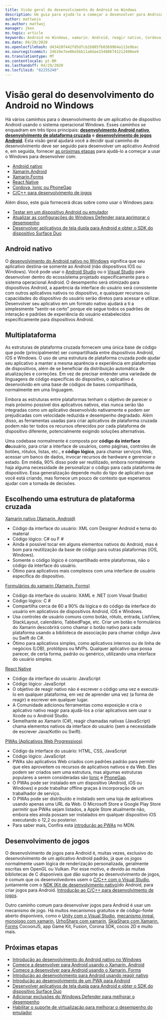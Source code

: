 ```yaml
---
title: Visão geral do desenvolvimento do Android no Windows
description: Um guia para ajudá-lo a começar a desenvolver para Android no Windows.
author: mattwojo
ms.author: mattwoj
manager: jken
ms.topic: article
keywords: Android no Windows, xamarin. Android, reagir nativo, Cordova, Ionic, PhoneGap, jogo Android do c++, Windows Defender, emulador
ms.date: 04/28/2020
ms.openlocfilehash: d43420f442fd5dfcb2b885fb0369964a113e9bac
ms.sourcegitcommit: 24b19e7ee06e5bb11a0dae334806741212490ee9
ms.translationtype: MT
ms.contentlocale: pt-BR
ms.lasthandoff: 04/29/2020
ms.locfileid: "82255240"
---
```

# <a name="overview-of-android-development-on-windows"></a>Visão geral do desenvolvimento do Android no Windows

Há vários caminhos para o desenvolvimento de um aplicativo de dispositivo Android usando o sistema operacional Windows. Esses caminhos se enquadram em três tipos principais: **[desenvolvimento Android nativo](#native-android)**, **[desenvolvimento de plataforma cruzada](#cross-platform)** e **[desenvolvimento de jogos Android](#game-development)**. Esta visão geral ajudará você a decidir qual caminho de desenvolvimento deve ser seguido para desenvolver um aplicativo Android e, em seguida, fornecer [as próximas etapas](#next-steps) para ajudá-lo a começar a usar o Windows para desenvolver com:

- [Android nativo](native-android.md)
- [Xamarin.Android](xamarin-android.md)
- [Xamarin.Forms](xamarin-forms.md)
- [React Native](react-native.md)
- [Cordova, Ionic ou PhoneGap](pwa.md)
- [C/C++ para desenvolvimento de jogos](native-android.md#use-c-or-c-for-android-game-development)

Além disso, este guia fornecerá dicas sobre como usar o Windows para:

- [Testar em um dispositivo Android ou emulador](emulator.md)
- [Atualizar as configurações do Windows Defender para aprimorar o desempenho](defender-settings.md)
- [Desenvolver aplicativos de tela dupla para Android e obter o SDK do dispositivo Surface Duo](https://docs.microsoft.com/dual-screen/android/)

## <a name="native-android"></a>Android nativo

O [desenvolvimento do Android nativo no Windows](./native-android.md) significa que seu aplicativo destina-se somente ao Android (não dispositivos IOS ou Windows). Você pode usar o [Android Studio](https://developer.android.com/studio/install#windows) ou o [Visual Studio](https://visualstudio.microsoft.com/vs/android/) para desenvolver dentro do ecossistema projetado especificamente para o sistema operacional Android. O desempenho será otimizado para dispositivos Android, a aparência da interface do usuário será consistente com outros aplicativos nativos no dispositivo, e quaisquer recursos ou capacidades do dispositivo do usuário serão diretos para acessar e utilizar. Desenvolver seu aplicativo em um formato nativo ajudará a ti a simplesmente "sentir-se certo" porque ele segue todos os padrões de interação e padrões de experiência do usuário estabelecidos especificamente para dispositivos Android.

## <a name="cross-platform"></a>Multiplataforma

As estruturas de plataforma cruzada fornecem uma única base de código que pode (principalmente) ser compartilhada entre dispositivos Android, iOS e Windows. O uso de uma estrutura de plataforma cruzada pode ajudar seu aplicativo a manter a mesma aparência e experiência em plataformas de dispositivos, além de se beneficiar da distribuição automática de atualizações e correções. Em vez de precisar entender uma variedade de linguagens de código específicas do dispositivo, o aplicativo é desenvolvido em uma base de códigos de bases compartilhada, normalmente em uma linguagem.

Embora as estruturas entre plataformas tenham o objetivo de parecer o mais próximo possível dos aplicativos nativos, elas nunca serão tão integradas como um aplicativo desenvolvido nativamente e podem ser prejudicadas com velocidade reduzida e desempenho degradado. Além disso, as ferramentas usadas para criar aplicativos de plataforma cruzada podem não ter todos os recursos oferecidos por cada plataforma de dispositivo diferente, potencialmente exigindo soluções alternativas.

Uma codebase normalmente é composta por **código da interface do**usuário, para criar a interface de usuários, como páginas, controles de botões, rótulos, listas, etc., e **código lógico**, para chamar serviços Web, acessar um banco de dados, invocar recursos de hardware e gerenciar o estado. Em média, 90% disso pode ser reutilizado, embora normalmente haja alguma necessidade de personalizar o código para cada plataforma de dispositivo. Essa generalização depende muito do tipo de aplicativo que você está criando, mas fornece um pouco de contexto que esperamos ajudar com a tomada de decisões.  

## <a name="choosing-a-cross-platform-framework"></a>Escolhendo uma estrutura de plataforma cruzada

[Xamarin nativo (Xamarin. Android)](xamarin-android.md)

- Código da interface do usuário: XML com Designer Android e tema do material
- Código lógico: C# ou F #
- Ainda é possível tocar em alguns elementos nativos do Android, mas é bom para reutilização da base de código para outras plataformas (iOS, Windows).
- Somente o código lógico é compartilhado entre plataformas, não o código da interface do usuário.
- Ótimo para aplicativos mais complexos com uma interface de usuário específica do dispositivo.

[Formulários do xamarin (Xamarin. Forms)](xamarin-forms.md)

- Código da interface do usuário: XAML e .NET (com Visual Studio)
- Código lógico: C #
- Compartilha cerca de 60 a 90% da lógica e do código da interface do usuário em aplicativos de dispositivos Android, iOS e Windows. 
- Usa controles de usuário comuns como botão, rótulo, entrada, ListView, StackLayout, calendário, TabbedPage, etc. Criar um botão e formulários do Xamarin descobrirá como chamar o botão nativo para cada plataforma usando a biblioteca de associação para chamar código Java ou Swift do C#.
- Ótimo para aplicativos simples, como aplicativos internos ou de linha de negócios (LOB), protótipos ou MVPs. Qualquer aplicativo que possa parecer, de certa forma, padrão ou genérico, utilizando uma interface do usuário simples.

[React Native](react-native.md)

- Código da interface do usuário: JavaScript
- Código lógico: JavaScript
- O objetivo de reagir nativo não é escrever o código uma vez e executá-lo em qualquer plataforma, em vez de aprender uma vez (a forma de reagir) e escrever em qualquer lugar.
- A Comunidade adicionou ferramentas como exposição e cria o aplicativo nativo reagir para ajudá-los a criar aplicativos sem usar o Xcode ou o Android Studio.
- Semelhante ao Xamarin (C#), reagir chamadas nativas (JavaScript) chama elementos nativos da interface do usuário (sem a necessidade de escrever Java/Kotlin ou Swift).

[PWAs (Aplicativos Web Progressivos)](pwa.md)

- Código da interface do usuário: HTML, CSS, JavaScript
- Código lógico: JavaScript
- PWAs são aplicativos Web criados com padrões padrão para permitir que eles aproveitem os recursos de aplicativos nativos e da Web. Eles podem ser criados sem uma estrutura, mas algumas estruturas populares a serem consideradas são [Ionic](https://ionicframework.com/docs/intro) e [PhoneGap](https://phonegap.com/about/).
- O PWAs pode ser instalado em um dispositivo (Android, iOS ou Windows) e pode trabalhar offline graças à incorporação de um trabalhador de serviço.
- O PWAs pode ser distribuído e instalado sem uma loja de aplicativos usando apenas uma URL da Web. O Microsoft Store e Google Play Store permitir que PWAs sejam listados, a Apple Store atualmente não, embora eles ainda possam ser instalados em qualquer dispositivo iOS executando o 12,2 ou posterior.
- Para saber mais, Confira esta [introdução ao PWAs](https://developer.mozilla.org/en-US/docs/Web/Progressive_web_apps/Introduction) no MDN.

## <a name="game-development"></a>Desenvolvimento de jogos

O desenvolvimento de jogos para Android é, muitas vezes, exclusivo do desenvolvimento de um aplicativo Android padrão, já que os jogos normalmente usam lógica de renderização personalizada, geralmente escritas em OpenGL ou Vulkan. Por esse motivo, e devido às muitas bibliotecas de C disponíveis que dão suporte ao desenvolvimento de jogos, é comum que os desenvolvedores usem o [C/C++ com o Visual Studio](https://docs.microsoft.com/cpp/cross-platform/?view=vs-2019), juntamente com o [NDK (Kit de desenvolvimento nativo)](https://docs.microsoft.com/cpp/cross-platform/create-an-android-native-activity-app?view=vs-2019)do Android, para criar jogos para Android. [Introdução ao C/C++ para desenvolvimento de jogos](native-android.md#use-c-or-c-for-android-game-development).

Outro caminho comum para desenvolver jogos para Android é usar um mecanismo de jogo. Há muitos mecanismos gratuitos e de código-fonte aberto disponíveis, como o [Unity com o Visual Studio](https://docs.microsoft.com/visualstudio/cross-platform/visual-studio-tools-for-unity?view=vs-2019), [mecanismo inreal](https://docs.unrealengine.com/en-US/Platforms/Mobile/Android/GettingStarted/index.html), [monojogo com xamarin](https://docs.microsoft.com/xamarin/graphics-games/monogame/introduction/), [UrhoSharp com xamarin](https://docs.microsoft.com/xamarin/graphics-games/urhosharp/introduction), [SkiaSharp com Xamarin. Forms](https://docs.microsoft.com/xamarin/xamarin-forms/user-interface/graphics/skiasharp/) CocoonJS, app Game Kit, Fusion, Corona SDK, cocos 2D e muito mais.

## <a name="next-steps"></a>Próximas etapas

- [Introdução ao desenvolvimento do Android nativo no Windows](native-android.md)
- [Comece a desenvolver para Android usando o Xamarin. Android](xamarin-android.md)
- [Comece a desenvolver para Android usando o Xamarin. Forms](xamarin-forms.md)
- [Introdução ao desenvolvimento para Android usando reagir nativo](react-native.md)
- [Introdução ao desenvolvimento de um PWA para Android](pwa.md)
- [Desenvolver aplicativos de tela dupla para Android e obter o SDK do dispositivo Surface Duo](https://docs.microsoft.com/dual-screen/android/)
- [Adicionar exclusões do Windows Defender para melhorar o desempenho](defender-settings.md)
- [Habilitar o suporte de virtualização para melhorar o desempenho do emulador](emulator.md#enable-virtualization-support)
